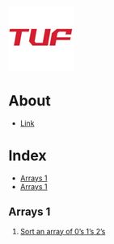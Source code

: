 <img height="128" src="../../img/tuf.jpg">

# About

* [Link](https://docs.google.com/document/d/1SM92efk8oDl8nyVw8NHPnbGexTS9W-1gmTEYfEurLWQ) 

# Index

- [Arrays 1](#Arrays-1)
- [Arrays 1](#Arrays-2)

## Arrays 1

1. [Sort an array of 0’s 1’s 2’s](012.swift)